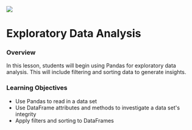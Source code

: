  ![](https://ga-dash.s3.amazonaws.com/production/assets/logo-9f88ae6c9c3871690e33280fcf557f33.png)

# Exploratory Data Analysis

### Overview

In this lesson, students will begin using Pandas for exploratory data analysis. This will include filtering and sorting data to generate insights.

### Learning Objectives

* Use Pandas to read in a data set
* Use DataFrame attributes and methods to investigate a data set's integrity
* Apply filters and sorting to DataFrames
